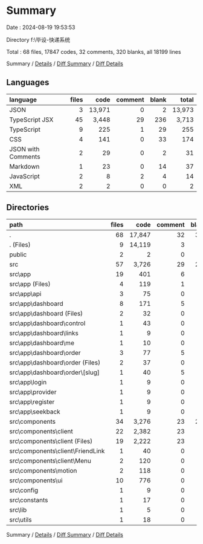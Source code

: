 # Summary

Date : 2024-08-19 19:53:53

Directory f:\\毕设-快递系统

Total : 68 files,  17847 codes, 32 comments, 320 blanks, all 18199 lines

Summary / [Details](details.md) / [Diff Summary](diff.md) / [Diff Details](diff-details.md)

## Languages
| language | files | code | comment | blank | total |
| :--- | ---: | ---: | ---: | ---: | ---: |
| JSON | 3 | 13,971 | 0 | 2 | 13,973 |
| TypeScript JSX | 45 | 3,448 | 29 | 236 | 3,713 |
| TypeScript | 9 | 225 | 1 | 29 | 255 |
| CSS | 4 | 141 | 0 | 33 | 174 |
| JSON with Comments | 2 | 29 | 0 | 2 | 31 |
| Markdown | 1 | 23 | 0 | 14 | 37 |
| JavaScript | 2 | 8 | 2 | 4 | 14 |
| XML | 2 | 2 | 0 | 0 | 2 |

## Directories
| path | files | code | comment | blank | total |
| :--- | ---: | ---: | ---: | ---: | ---: |
| . | 68 | 17,847 | 32 | 320 | 18,199 |
| . (Files) | 9 | 14,119 | 3 | 26 | 14,148 |
| public | 2 | 2 | 0 | 0 | 2 |
| src | 57 | 3,726 | 29 | 294 | 4,049 |
| src\\app | 19 | 401 | 6 | 82 | 489 |
| src\\app (Files) | 4 | 119 | 1 | 32 | 152 |
| src\\app\\api | 3 | 75 | 0 | 11 | 86 |
| src\\app\\dashboard | 8 | 171 | 5 | 27 | 203 |
| src\\app\\dashboard (Files) | 2 | 32 | 0 | 6 | 38 |
| src\\app\\dashboard\\control | 1 | 43 | 0 | 2 | 45 |
| src\\app\\dashboard\\links | 1 | 9 | 0 | 3 | 12 |
| src\\app\\dashboard\\me | 1 | 10 | 0 | 3 | 13 |
| src\\app\\dashboard\\order | 3 | 77 | 5 | 13 | 95 |
| src\\app\\dashboard\\order (Files) | 2 | 37 | 0 | 5 | 42 |
| src\\app\\dashboard\\order\\[slug] | 1 | 40 | 5 | 8 | 53 |
| src\\app\\login | 1 | 9 | 0 | 3 | 12 |
| src\\app\\provider | 1 | 9 | 0 | 5 | 14 |
| src\\app\\register | 1 | 9 | 0 | 2 | 11 |
| src\\app\\seekback | 1 | 9 | 0 | 2 | 11 |
| src\\components | 34 | 3,276 | 23 | 202 | 3,501 |
| src\\components\\client | 22 | 2,382 | 23 | 86 | 2,491 |
| src\\components\\client (Files) | 19 | 2,222 | 23 | 75 | 2,320 |
| src\\components\\client\\FriendLink | 1 | 40 | 0 | 5 | 45 |
| src\\components\\client\\Menu | 2 | 120 | 0 | 6 | 126 |
| src\\components\\motion | 2 | 118 | 0 | 23 | 141 |
| src\\components\\ui | 10 | 776 | 0 | 93 | 869 |
| src\\config | 1 | 9 | 0 | 1 | 10 |
| src\\constants | 1 | 17 | 0 | 5 | 22 |
| src\\lib | 1 | 5 | 0 | 2 | 7 |
| src\\utils | 1 | 18 | 0 | 2 | 20 |

Summary / [Details](details.md) / [Diff Summary](diff.md) / [Diff Details](diff-details.md)